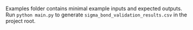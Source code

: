 Examples folder contains minimal example inputs and expected outputs. Run `python main.py`
to generate `sigma_bond_validation_results.csv` in the project root.
